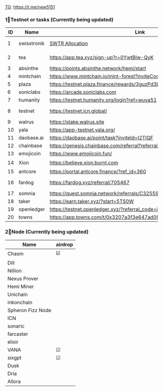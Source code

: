 [TG](https://t.me/new5151): https://t.me/new5151

### 1⃣Testnet or tasks (Currently being updated)
| ID | Name | Link | code | frequency |airdrop |
| --- | --- | --- | --- | --- | --- |
| 1 | swisstronik | [SWTR Allocation ](https://docs.google.com/spreadsheets/d/1qz0cIvFhXFs8CmZ-PaiGnH0TwNQ-mM988nFQeoUNoMs/edit?utm_team=mkltd&utm_channel=0&utm_creative=0&utm_lang=en&utm_date=45615&gid=0#gid=0)|   | Check  | TGE: Q1 25  |
| 2 | tea         | https://app.tea.xyz/sign-up?r=0YwtBIw-QyK | 0YwtBIw-QyK |  | TGE: Q1 25   |
| 3 | absinthe    | https://points.absinthe.network/hemi/start | b64c5fe5 | daily |   |
| 4 | mintchain   | https://www.mintchain.io/mint-forest?inviteCode=923B35D | 923B35D | daily |   |
| 5 | plaza       | https://testnet.plaza.finance/rewards/3guzPd3LGlJP |   | daily |   |
| 6 | soniclabs   | https://arcade.soniclabs.com | bfphcs |   |   |
| 7 | humanity    | https://testnet.humanity.org/login?ref=wuya51 | wuya51 | daily |   |
| 8 | testnet     | https://testnet.icn.global/  |  |  | TGE: Q1 25   |
| 9 | walrus      | https://stake.walrus.site |   | daily |   |
| 10| yala        | https://app-testnet.yala.org/ |  | daily |   |
| 11| daobase.ai  | https://daobase.ai/point/task?inviteId=I2TIQF | I2TIQF | daily |   |
| 12 | chainbase  | https://genesis.chainbase.com/referral?referral_code=J5FMOAXH7 | J5FMOAXH7 | daily |   |
| 13 | emojicoin  | https://www.emojicoin.fun/  | | END |   |
| 14 | Xion       | https://believe.xion.burnt.com  | | Check | ☑️ |
| 15 | antcore    | https://portal.antcore.finance/?ref_id=360  | | daily  ||
| 16 | fardog     | https://fardog.xyz/referral/705467  |705467 |daily|TGE: Q1 25|
| 17 | somnia     | https://quest.somnia.network/referrals/C3255918  |C3255918 |   |   |
| 18 | taker      | https://earn.taker.xyz/?start=5TS0W  |5TS0W | daily  |   |
| 19 | openledger | https://testnet.openledger.xyz/?referral_code=ibxu4radwu  |ibxu4radwu | daily  |   |
| 20 | towns      | https://app.towns.com/t/0x3207a3f3e647ad09b865ce099ff88a5eb4d02ef9/  |  | daily  |   |



###  2⃣Node (Currently being updated)
| Name | airdrop |
| --- | --- |
| Chasm  | ☑️ |
| Dill| | | 
| Nillion| | 
| Nexus Prover| | 
| Hemi Miner | | 
|  Unichain  | | 
| inkonchain  | | 
| Spheron Fizz Node |  | 
|  ICN |  | 
| sonaric |  | 
| farcaster |  | 
| elixir |  | 
| VANA | ☑ | 
| sixgpt | ☑ | 
| Dusk |  | 
| Dria |  | 
| Allora |  | 
